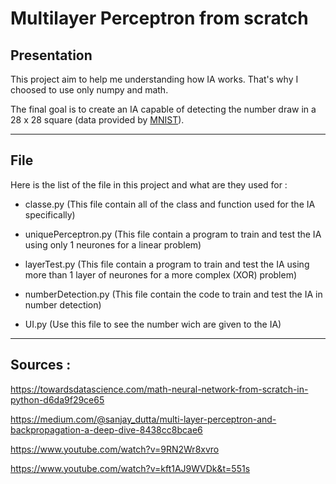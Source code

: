 # Multilayer Perceptron from scratch

## Presentation

This project aim to help me understanding how IA works. That's why I choosed to use only numpy and math.

The final goal is to create an IA capable of detecting the number draw in a 28 x 28 square (data provided by [MNIST](https://en.wikipedia.org/wiki/MNIST_database)).

---
## File

Here is the list of the file in this project and what are they used for :

- classe.py (This file contain all of the class and function used for the IA specifically)

- uniquePerceptron.py (This file contain a program to train and test the IA using only 1 neurones for a linear problem)

- layerTest.py (This file contain a program to train and test the IA using more than 1 layer of neurones for a more complex (XOR) problem)

- numberDetection.py (This file contain the code to train and test the IA in number detection)

- UI.py (Use this file to see the number wich are given to the IA)

---
## Sources :

https://towardsdatascience.com/math-neural-network-from-scratch-in-python-d6da9f29ce65

https://medium.com/@sanjay_dutta/multi-layer-perceptron-and-backpropagation-a-deep-dive-8438cc8bcae6

https://www.youtube.com/watch?v=9RN2Wr8xvro

https://www.youtube.com/watch?v=kft1AJ9WVDk&t=551s